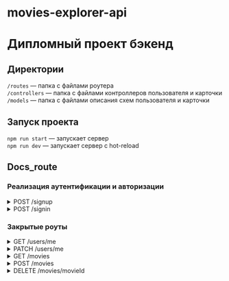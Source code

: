 # movies-explorer-api

# Дипломный проект бэкенд

## Директории

`/routes` — папка с файлами роутера  
`/controllers` — папка с файлами контроллеров пользователя и карточки   
`/models` — папка с файлами описания схем пользователя и карточки  
  
## Запуск проекта

`npm run start` — запускает сервер   
`npm run dev` — запускает сервер с hot-reload

## Docs_route

### Реализация аутентификации и авторизации

<details>
<summary>POST /signup</summary>
создаёт пользователя с переданными в теле email, password и name

Заголовки:
```bash 
"Content-Type": "application/json"
```

Тело запроса:
```bash 
{
    "email": "em4@em3.ru",
    "password": "777777",
    "name": "test"
}
```

Успешный ответ `201`:
```bash 
{
    "_id": "64ef48da3c23e5c43423185d",
    "email": "em4@em3.ru",
    "name": "test"
}
```

Коды ошибок:
```bash 
400 - Некорректно заполнено одно из полей 
409 - Данный email уже существует
```

</details>


<details>
<summary>POST /signin</summary>
проверяет переданные в теле почту и пароль и возвращает JWT

Заголовки:
```bash 
"Content-Type": "application/json"
```

Тело запроса:
```bash 
{
    "email": "em4@em3.ru",
    "password": "777777"
}
```

Успешный ответ `200`:
```bash 
{
    "token" : "eyJhbGciOiJIUzI1NiIsInR5cCI6IkpXVCJ9.eyJfaWQiOiI1ZjUxNDhlNWJiODhmZGNhOTIxYjZhYzciLCJpYXQiOjE1OTkyMTExNzN9.Q3DVLh7t0f0BjyG9gh3UlUREYQxl2chdGTGy701lF6I"
}
```

Коды ошибок:
```bash 
400 - Некорректно заполнено одно из полей 
401 - пользователь с email не найден 
```
</details>

###  Закрытые роуты 

<details>
<summary>GET /users/me</summary>
возвращает информацию о пользователе (email и имя)

Заголовки:
```bash 
{
    "Content-Type": "application/json",
    "Authorization" : `Bearer ${ВАШ JWT}`
} 
```

Успешный ответ `200`:
```bash 
{
    "_id": "64ef48da3c23e5c43423185d",
    "name": "test",
    "email": "em4@em3.ru"
} 
```

Коды ошибок:
```bash 
401 — Переданный токен некорректен 
404 - Пользователь не найден
```
</details>

<details>
<summary>PATCH /users/me</summary>
обновляет информацию о пользователе (email и имя)

Заголовки:
```bash 
{
    "Content-Type": "application/json",
    "Authorization" : `Bearer ${ВАШ JWT}`
} 
```

Тело запроса:
```bash 
{
    "name": "test3333",
    "email": "em4@em3.ru"
}
```

Успешный ответ `200`:
```bash 
{
    "_id": "64ef48da3c23e5c43423185d",
    "name": "test3333",
    "email": "em4@em3.ru"
}
```

Коды ошибок:
```bash 
400 - Некорректно заполнено одно из полей 
404 - Пользователь не найден
```

</details>


<details>
<summary>GET /movies</summary>
возвращает все сохранённые текущим пользователем фильмы

Заголовки:
```bash 
{
    "Content-Type": "application/json",
    "Authorization" : `Bearer ${ВАШ JWT}`
} 
```

Успешный ответ `200`:
```bash 
[
    {
        "_id": "64f075d609f82f6b82765937",
        "country": "США",
        "director": "Мартин Скорсезе",
        "duration": 138,
        "year": "2009",
        "description": "Два американских судебных пристава отправляются на один из островов в штате Массачусетс, чтобы расследовать исчезновение пациентки клиники для умалишенных преступников. При проведении расследования им придется столкнуться с паутиной лжи, обрушившимся ураганом и смертельным бунтом обитателей клиники.",
        "image": "https://www.kinopoisk.ru/film/397667/posters/",
        "trailerLink": "https://www.kinopoisk.ru/film/397667/posters/",
        "thumbnail": "https://www.kinopoisk.ru/film/397667/posters/",
        "owner": "64ef48da3c23e5c43423185d",
        "movieId": 2546,
        "nameRU": "Остров проклятых",
        "nameEN": "Shutter Island"
    }
]
```
</details>


<details>
<summary>POST /movies</summary>
создаёт фильм с переданными в теле (country, director, duration, year, description, image, trailer, nameRU, nameEN и thumbnail, movieId)

Заголовки:
```bash 
{
    "Content-Type": "application/json",
    "Authorization" : `Bearer ${ВАШ JWT}`
} 
```

Тело запроса:
```bash 
{
    "country": "США",
    "director": "Мартин Скорсезе",
    "duration": 138,
    "year": "2009",
    "description": "Два американских судебных пристава отправляются на один из островов в штате Массачусетс, чтобы расследовать исчезновение пациентки клиники для умалишенных преступников. При проведении расследования им придется столкнуться с паутиной лжи, обрушившимся ураганом и смертельным бунтом обитателей клиники.",
    "image": "https://www.kinopoisk.ru/film/397667/posters/",
    "trailerLink": "https://www.kinopoisk.ru/film/397667/posters/",
    "thumbnail": "https://www.kinopoisk.ru/film/397667/posters/",
    "owner": "64f074eb09f82f6b82765934",
    "movieId": 2546,
    "nameRU": "Остров проклятых",
    "nameEN": "Shutter Island"
}
```

Успешный ответ `201`:
```bash 
{
    "country": "США",
    "director": "Мартин Скорсезе",
    "duration": 138,
    "year": "2009",
    "description": "Два американских судебных пристава отправляются на один из островов в штате Массачусетс, чтобы расследовать исчезновение пациентки клиники для умалишенных преступников. При проведении расследования им придется столкнуться с паутиной лжи, обрушившимся ураганом и смертельным бунтом обитателей клиники.",
    "image": "https://www.kinopoisk.ru/film/397667/posters/",
    "trailerLink": "https://www.kinopoisk.ru/film/397667/posters/",
    "thumbnail": "https://www.kinopoisk.ru/film/397667/posters/",
    "owner": "64ef48da3c23e5c43423185d",
    "movieId": 2546,
    "nameRU": "Остров проклятых",
    "nameEN": "Shutter Island",
    "_id": "64f075d609f82f6b82765937"
}
```

Коды ошибок:
```bash 
400 - Некорректно заполнено одно из полей 
```
</details>

<details>
<summary>DELETE /movies/movieId</summary>
удаляет сохранённый фильм по movieId

Заголовки:
```bash 
{
    "Content-Type": "application/json",
    "Authorization" : `Bearer ${ВАШ JWT}`
} 
```

Тело запроса:
```bash 
{
    "movieId": "64f075d609f82f6b82765937"
}
```

Успешный ответ `200`:
```bash 
{
    "_id": "64f075d609f82f6b82765937",
    "country": "США",
    "director": "Мартин Скорсезе",
    "duration": 138,
    "year": "2009",
    "description": "Два американских судебных пристава отправляются на один из островов в штате Массачусетс, чтобы расследовать исчезновение пациентки клиники для умалишенных преступников. При проведении расследования им придется столкнуться с паутиной лжи, обрушившимся ураганом и смертельным бунтом обитателей клиники.",
    "image": "https://www.kinopoisk.ru/film/397667/posters/",
    "trailerLink": "https://www.kinopoisk.ru/film/397667/posters/",
    "thumbnail": "https://www.kinopoisk.ru/film/397667/posters/",
    "owner": "64ef48da3c23e5c43423185d",
    "movieId": 2546,
    "nameRU": "Остров проклятых",
    "nameEN": "Shutter Island"
}
```

Коды ошибок:
```bash 
400 - Некорректно заполнено одно из полей
403 - Чужой фильм нельзя удалить
404 - Фильм не найден
```

</details>
